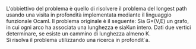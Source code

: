 L'obbiettivo del problema è quello di risolvere il problema del longest path usando una visita in profondità implementata mediante il linguaggio funzionale Ocaml.
Il problema originale è il seguente: Sia G=(V,E) un grafo, in cui ogni arco ha associata una lunghezza e siaKun intero. Dati due vertici determinare, se esiste un cammino di lunghezza almeno K.  
Si risolva il problema utilizzando una ricerca in profondit`a.
